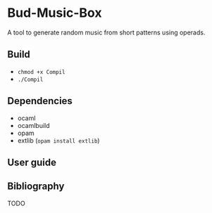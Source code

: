 # Bud-Music-Box

A tool to generate random music from short patterns using operads.

## Build
+ `chmod +x Compil`
+ `./Compil`

## Dependencies
+ ocaml
+ ocamlbuild
+ opam
+ extlib (`opam install extlib`)


## User guide




## Bibliography
TODO



